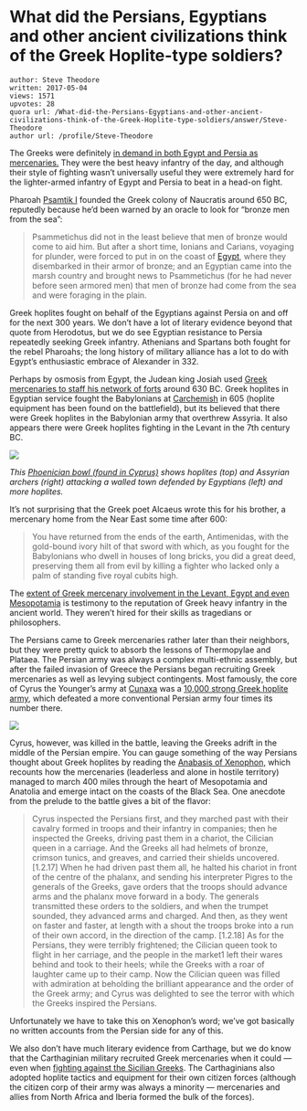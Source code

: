 # What did the Persians, Egyptians and other ancient civilizations think of the Greek Hoplite-type soldiers?

	author: Steve Theodore
	written: 2017-05-04
	views: 1571
	upvotes: 28
	quora url: /What-did-the-Persians-Egyptians-and-other-ancient-civilizations-think-of-the-Greek-Hoplite-type-soldiers/answer/Steve-Theodore
	author url: /profile/Steve-Theodore


The Greeks were definitely [in demand in both Egypt and Persia as mercenaries.](https://stefanosskarmintzos.wordpress.com/2013/10/22/ancient-greek-mercenaries-in-antiquity/) They were the best heavy infantry of the day, and although their style of fighting wasn’t universally useful they were extremely hard for the lighter-armed infantry of Egypt and Persia to beat in a head-on fight.

Pharoah [Psamtik I](https://en.wikipedia.org/wiki/Psamtik_I) founded the Greek colony of Naucratis around 650 BC, reputedly because he’d been warned by an oracle to look for “bronze men from the sea”:

> Psammetichus did not in the least believe that men of bronze would come to aid him. But after a short time, Ionians and Carians, voyaging for plunder, were forced to put in on the coast of [Egypt](http://www.perseus.tufts.edu/hopper/entityvote?doc=Perseus:text:1999.01.0126:book=2:chapter=152:section=4&auth=tgn,7016833&n=1&type=place), where they disembarked in their armor of bronze; and an Egyptian came into the marsh country and brought news to Psammetichus (for he had never before seen armored men) that men of bronze had come from the sea and were foraging in the plain.

Greek hoplites fought on behalf of the Egyptians against Persia on and off for the next 300 years. We don’t have a lot of literary evidence beyond that quote from Herodotus, but we do see Egyptian resistance to Persia repeatedly seeking Greek infantry. Athenians and Spartans both fought for the rebel Pharoahs; the long history of military alliance has a lot to do with Egypt’s enthusiastic embrace of Alexander in 332.

Perhaps by osmosis from Egypt, the Judean king Josiah used [Greek mercenaries to staff his network of forts](https://en.wikipedia.org/wiki/Mesad_Hashavyahu) around 630 BC. Greek hoplites in Egyptian service fought the Babylonians at [Carchemish](https://en.wikipedia.org/wiki/Battle_of_Carchemish) in 605 (hoplite equipment has been found on the battlefield), but its believed that there were Greek hoplites in the Babylonian army that overthrew Assyria. It also appears there were Greek hoplites fighting in the Levant in the 7th century BC.

![](https://qph.fs.quoracdn.net/main-qimg-b3674ed9ead98e7043b55f269360cdf6-c)

_This_ _[Phoenician bowl (found in Cyprus)](https://www.archaeology.co.uk/articles/features/the-etruscans-phoenicians-and-tartessos.htm)_ _shows hoplites (top) and Assyrian archers (right) attacking a walled town defended by Egyptians (left) and more hoplites._ 

It’s not surprising that the Greek poet Alcaeus wrote this for his brother, a mercenary home from the Near East some time after 600:

> You have returned from the ends of the earth, Antimenidas, with the gold-bound ivory hilt of that sword with which, as you fought for the Babylonians who dwell in houses of long bricks, you did a great deed, preserving them all from evil by killing a fighter who lacked only a palm of standing five royal cubits high.

The [extent of Greek mercenary involvement in the Levant, Egypt and even Mesopotamia](http://erenow.com/ancient/men-of-bronze-hoplite-warfare-in-ancient-greece/11.html) is testimony to the reputation of Greek heavy infantry in the ancient world. They weren’t hired for their skills as tragedians or philosophers.

The Persians came to Greek mercenaries rather later than their neighbors, but they were pretty quick to absorb the lessons of Thermopylae and Plataea. The Persian army was always a complex multi-ethnic assembly, but after the failed invasion of Greece the Persians began recruiting Greek mercenaries as well as levying subject contingents. Most famously, the core of Cyrus the Younger’s army at [Cunaxa](https://en.wikipedia.org/wiki/Battle_of_Cunaxa) was a [10,000 strong Greek hoplite army](https://en.wikipedia.org/wiki/Ten_Thousand_(Greek_mercenaries)), which defeated a more conventional Persian army four times its number there.

![](https://qph.fs.quoracdn.net/main-qimg-0ed34576b069dc37752ab23bf43bea3f)

Cyrus, however, was killed in the battle, leaving the Greeks adrift in the middle of the Persian empire. You can gauge something of the way Persians thought about Greek hoplites by reading the [Anabasis of Xenophon,](http://www.cais-soas.com/CAIS/History/hakhamaneshian/xenophon/anabasis/xeno_anbs_book_1.htm) which recounts how the mercenaries (leaderless and alone in hostile territory) managed to march 400 miles through the heart of Mesopotamia and Anatolia and emerge intact on the coasts of the Black Sea. One anecdote from the prelude to the battle gives a bit of the flavor:

> Cyrus inspected the Persians first, and they marched past with their cavalry formed in troops and their infantry in companies; then he inspected the Greeks, driving past them in a chariot, the Cilician queen in a carriage. And the Greeks all had helmets of bronze, crimson tunics, and greaves, and carried their shields uncovered. [1.2.17] When he had driven past them all, he halted his chariot in front of the centre of the phalanx, and sending his interpreter Pigres to the generals of the Greeks, gave orders that the troops should advance arms and the phalanx move forward in a body. The generals transmitted these orders to the soldiers, and when the trumpet sounded, they advanced arms and charged. And then, as they went on faster and faster, at length with a shout the troops broke into a run of their own accord, in the direction of the camp. [1.2.18] As for the Persians, they were terribly frightened; the Cilician queen took to flight in her carriage, and the people in the market1 left their wares behind and took to their heels; while the Greeks with a roar of laughter came up to their camp. Now the Cilician queen was filled with admiration at beholding the brilliant appearance and the order of the Greek army; and Cyrus was delighted to see the terror with which the Greeks inspired the Persians.

Unfortunately we have to take this on Xenophon’s word; we’ve got basically no written accounts from the Persian side for any of this.

We also don’t have much literary evidence from Carthage, but we do know that the Carthaginian military recruited Greek mercenaries when it could — even when [fighting against the Sicilian Greeks](http://www.heritage-history.com/?c=academy&s=war-dir&f=wars_sicilian). The Carthaginians also adopted hoplite tactics and equipment for their own citizen forces (although the citizen corp of their army was always a minority — mercenaries and allies from North Africa and Iberia formed the bulk of the forces).

